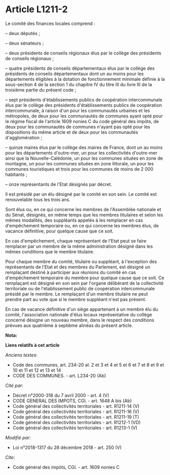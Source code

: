 # Article L1211-2

Le comité des finances locales comprend :

– deux députés ;

– deux sénateurs ;

– deux présidents de conseils régionaux élus par le collège des présidents de conseils régionaux ;

– quatre présidents de conseils départementaux élus par le collège des présidents de conseils départementaux dont un au moins
pour les départements éligibles à la dotation de fonctionnement minimale définie à la sous-section 4 de la section 1 du
chapitre IV du titre III du livre III de la troisième partie du présent code ;

– sept présidents d'établissements publics de coopération intercommunale élus par le collège des présidents d'établissements
publics de coopération intercommunale, à raison d'un pour les communautés urbaines et les métropoles, de deux pour les
communautés de communes ayant opté pour le régime fiscal de l'article 1609 nonies C du code général des impôts, de deux pour
les communautés de communes n'ayant pas opté pour les dispositions du même article et de deux pour les communautés
d'agglomération ;

– quinze maires élus par le collège des maires de France, dont un au moins pour les départements d'outre-mer, un pour les
collectivités d'outre-mer ainsi que la Nouvelle-Calédonie, un pour les communes situées en zone de montagne, un pour les
communes situées en zone littorale, un pour les communes touristiques et trois pour les communes de moins de 2 000
habitants ;

– onze représentants de l'Etat désignés par décret.

Il est présidé par un élu désigné par le comité en son sein. Le comité est renouvelable tous les trois ans.

Sont élus ou, en ce qui concerne les membres de l'Assemblée nationale et du Sénat, désignés, en même temps que les membres
titulaires et selon les mêmes modalités, des suppléants appelés à les remplacer en cas d'empêchement temporaire ou, en ce qui
concerne les membres élus, de vacance définitive, pour quelque cause que ce soit.

En cas d'empêchement, chaque représentant de l'Etat peut se faire remplacer par un membre de la même administration désigné
dans les mêmes conditions que le membre titulaire.

Pour chaque membre du comité, titulaire ou suppléant, à l'exception des représentants de l'Etat et des membres du Parlement,
est désigné un remplaçant destiné à participer aux réunions du comité en cas d'empêchement temporaire du membre pour quelque
cause que ce soit. Ce remplaçant est désigné en son sein par l'organe délibérant de la collectivité territoriale ou de
l'établissement public de coopération intercommunale présidé par le membre. Le remplaçant d'un membre titulaire ne peut
prendre part au vote que si le membre suppléant n'est pas présent.

En cas de vacance définitive d'un siège appartenant à un membre élu du comité, l'association nationale d'élus locaux
représentative du collège concerné désigne un nouveau membre, dans le respect des conditions prévues aux quatrième à septième
alinéas du présent article.

**Nota:**



**Liens relatifs à cet article**

_Anciens textes_:

  - Code des communes, art. 234-20 al. 2 et 3 et 4 et 5 et 6 et 7 et 8 et 9 et 10 et 11 et 12 et 13 et 14
  - CODE DES COMMUNES. - art. L234-20 (Ab)

_Cité par_:

  - Décret n°2000-318 du 7 avril 2000 - art. 4 (V)
  - CODE GENERAL DES IMPOTS, CGI. - art. 1648 A bis (Ab)
  - Code général des collectivités territoriales - art. R1211-14 (V)
  - Code général des collectivités territoriales - art. R1211-16 (V)
  - Code général des collectivités territoriales - art. R1211-19 (T)
  - Code général des collectivités territoriales - art. R1212-1 (VD)
  - Code général des collectivités territoriales - art. R1213-1 (V)

_Modifié par_:

  - Loi n°2018-1317 du 28 décembre 2018 - art. 250 (V)

_Cite_:

  - Code général des impôts, CGI. - art. 1609 nonies C
